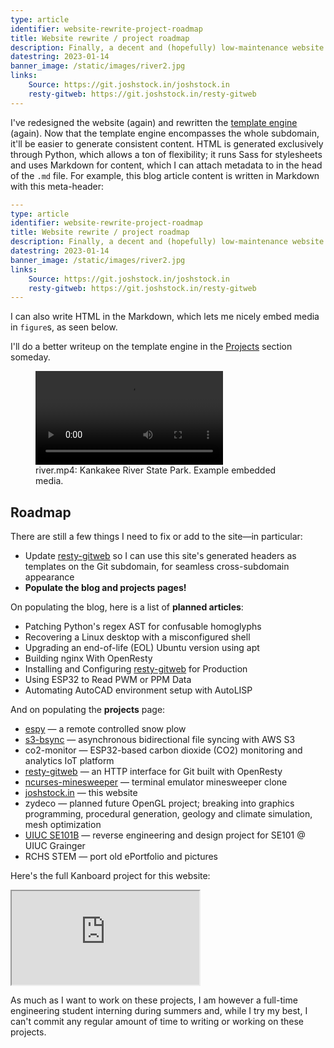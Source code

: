 ```yaml
---
type: article
identifier: website-rewrite-project-roadmap
title: Website rewrite / project roadmap
description: Finally, a decent and (hopefully) low-maintenance website.
datestring: 2023-01-14
banner_image: /static/images/river2.jpg
links:
    Source: https://git.joshstock.in/joshstock.in
    resty-gitweb: https://git.joshstock.in/resty-gitweb
---
```


I've redesigned the website (again) and rewritten the [template
engine](https://git.joshstock.in/joshstock.in) (again).  Now that the template
engine encompasses the whole subdomain, it'll be easier to generate consistent
content. HTML is generated exclusively through Python, which allows a ton of
flexibility; it runs Sass for stylesheets and uses Markdown for content, which
I can attach metadata to in the head of the `.md` file. For example, this blog
article content is written in Markdown with this meta-header:

```yaml
---
type: article
identifier: website-rewrite-project-roadmap
title: Website rewrite / project roadmap
description: Finally, a decent and (hopefully) low-maintenance website.
datestring: 2023-01-14
banner_image: /static/images/river2.jpg
links:
    Source: https://git.joshstock.in/joshstock.in
    resty-gitweb: https://git.joshstock.in/resty-gitweb
---
```

I can also write HTML in the Markdown, which lets me nicely embed media in
`figure`s, as seen below.

I'll do a better writeup on the template engine in the [Projects](/projects)
section someday.

<figure class="float-left heading-aligned">
    <video class="medium" src="/static/videos/river.mp4" controls></video>
    <figcaption>river.mp4: Kankakee River State Park. Example embedded media.</figcaption>
</figure>

## Roadmap

There are still a few things I need to fix or add to the site—in particular:

- Update [resty-gitweb](https://git.joshstock.in/resty-gitweb) so I can use
  this site's generated headers as templates on the Git subdomain, for seamless
  cross-subdomain appearance
- **Populate the blog and projects pages!**

On populating the blog, here is a list of **planned articles**:
- Patching Python's regex AST for confusable homoglyphs
- Recovering a Linux desktop with a misconfigured shell
- Upgrading an end-of-life (EOL) Ubuntu version using apt
- Building nginx With OpenResty
- Installing and Configuring [resty-gitweb](https://git.joshstock.in/resty-gitweb) for Production
- Using ESP32 to Read PWM or PPM Data
- Automating AutoCAD environment setup with AutoLISP

And on populating the **projects** page:
- [espy](https://www.youtube.com/watch?v=lfSqagByDVk) — a remote controlled snow plow
- [s3-bsync](https://git.joshstock.in/s3-bsync) — asynchronous bidirectional file syncing with AWS S3
- co2-monitor — ESP32-based carbon dioxide (CO2) monitoring and analytics IoT platform
- [resty-gitweb](https://git.joshstock.in/resty-gitweb) — an HTTP interface for Git built with OpenResty
- [ncurses-minesweeper](https://git.joshstock.in/ncurses-minesweeper) — terminal emulator minesweeper clone
- [joshstock.in](https://git.joshstock.in/joshstock.in) — this website
- zydeco — planned future OpenGL project; breaking into graphics programming, procedural generation, geology and climate simulation, mesh optimization
- [UIUC SE101B](https://www.youtube.com/watch?v=0e011eOmPh0) — reverse engineering and design project for SE101 @ UIUC Grainger
- RCHS STEM — port old ePortfolio and pictures

Here's the full Kanboard project for this website:

<iframe class="full" src="https://kanboard.joshstock.in/?controller=BoardViewController&action=readonly&token=3a343d4fa775266f953482d9dc6a8ce7c6fe299a0490653024a74ee85a8d"></iframe>

As much as I want to work on these projects, I am however a full-time
engineering student interning during summers and, while I try my best, I can't
commit any regular amount of time to writing or working on these projects.
